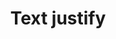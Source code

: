 ---
title: Text justify
tags: ["text", "justify", "alignment", "even", "align", "rationalize", "arrange"]
icon: text-justify
svg: '<svg xmlns="http://www.w3.org/2000/svg" width="24" height="24" fill="none" viewBox="0 0 24 24" stroke-width="1.5" stroke-linecap="round" stroke-linejoin="round" stroke="currentColor"><path d="M4.5 6h15m-15 4h15m-15 4h15m-15 4h15"/></svg>'
---